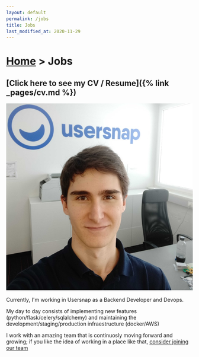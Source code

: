 ```yaml
---
layout: default
permalink: /jobs
title: Jobs
last_modified_at: 2020-11-29
---
```


<h1>
<a href="{% link _pages/index.md %}">Home</a>
>
Jobs
</h1>

## [Click here to see my CV / Resume]({% link _pages/cv.md %})

<a href="{% link _pages/cv.md %}">
    <img class="jobs-selfie" src="/assets/usersnap-selfie-medium.jpg" alt="Selfie with Usersnap logo behind">
</a>

Currently, I\'m working in Usersnap as a Backend Developer and Devops.

My day to day consists of implementing new features (python/flask/celery/sqlalchemy) and maintaining the development/staging/production infraestructure (docker/AWS)

I work with an amazing team that is continuosly moving forward and growing; if you like the idea of working in a place like that, [consider joining our team](https://usersnap.com/jobs)
